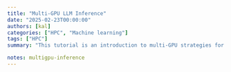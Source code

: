 ```yaml
---
title: "Multi-GPU LLM Inference" 
date: "2025-02-23T00:00:00"
authors: [kal]
categories: ["HPC", "Machine learning"]
tags: ["HPC"]
summary: "This tutorial is an introduction to multi-GPU strategies for large language model (LLM) inference using tools like Accelerate, DeepSpeed, and vLLM."

notes: multigpu-inference
---
```


